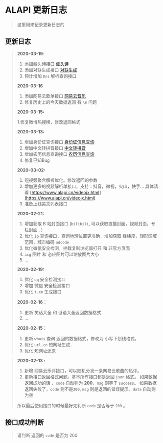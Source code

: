 # ALAPI 更新日志

> 这里用来记录更新日志的

## 更新日志



> **2020-03-19**:
>
> 1. 添加藏头诗接口 [藏头诗](poem.html)
> 2. 添加对联生成接口 [对联生成](couplet.html)
> 3. 预计增加 `Dns` 解析查询接口
>
> **2020-03-16**
>
> 1. 添加网易云歌单接口 [网易云音乐](/wymusic.html)
> 2. 修复历史上的今天数据返回 有 `\n` 问题
>
> **2020-03-15:**
>
> 1.修复微博热搜榜，修改返回格式
>
> **2020-03-13:**
>
> 1. 增加身份证查询接口	 [身份证信息查询](/idcard.html)
> 2. 增加中文转拼音接口	 [中文转拼音](/pinyin.html)
> 3. 增加农历信息查询接口		[农历信息查询](/lunar.html)
> 4. 修复已知Bug
>
> **2020-03-02:**
>
> 1. 短视频聚合解析优化。修改返回的参数
> 2. 增加更多的视频解析单接口，支持：抖音，微视，火山，快手... 具体请看 [https://www.alapi.cn/videojx.html](https://www.alapi.cn/videojx.html)
> 3. 准备上线美文列表接口
>
> **2020-02-21:**
>
> 1. 增加获取 B 站封面接口 (`bilibili`, 可以获取直播封面，视频封面，专栏封面.. )
> 2. 优化 `ip` 查询接口，查询地理位置更准确，增加获取 经纬度，矩形区域范围，城市编码 `adcode`
> 3. 优化微信安全检测，拦截复制浏览器打开 和 非官方页面
> 4. `acg` 图片 和 必应图片可以缩放图片大小
> 5. ...
>
> 
>
> **2020-02-19:**
>
> 1. 优化 `qq` 安全检测接口
> 2. 增加 微信 安全检测接口
> 3. 优化 `t.cn` 生成接口
>
> **2020-02-16：**
>
> 1. 更新 笑话大全 和 谜语大全返回数据格式
> 2. ...
>
> **2020-02-15：**
>
> 1. 更新 `whois` 查询 返回的数据格式，修改为 小写下划线格式。
> 2. 优化 `url.cn` 短网址生成 .
> 3. 优化 短网址还原

> **2020-02-13 :**
>
> 1. 新增 网易云乐评接口，可以随机分发一条网易云歌曲的热评。
> 2. 更新接口返回格式问题。基本所有接口都是返回 `json` 格式。 如果数据返回成功的话 ，`code` 自动则为 **200**，`msg` 则等于 `success`。 如果数据返回失败了，`code` 则不是`200`, `msg` 则是返回的错误提示。`data` 自动则为空
>
> 所以最后使用接口的时候最好先判断 `code` 是否等于 `200` 。



## 接口成功判断

> 请判断 返回的 `code` 是否为 200